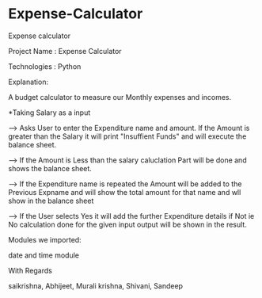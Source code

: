 # Expense-Calculator

Expense calculator

Project Name : Expense Calculator

Technologies : Python


Explanation:

A budget calculator to measure our Monthly expenses and incomes.


*Taking Salary as a input 

--> Asks User to enter the Expenditure name and amount. If the Amount is greater than the Salary it will print "Insuffient Funds" and will execute the balance sheet.

--> If the Amount is Less than the salary caluclation Part will be done and shows the balance sheet.

--> If the Expenditure name is repeated the Amount will be added to the Previous Expname and will show the total amount for that name and wll show in the balance sheet

--> If the User selects Yes it will add the further Expenditure details if Not ie No calculation done for the given input output will be shown in the result.

Modules we imported:

date and time module


With Regards

saikrishna, Abhijeet, Murali krishna, Shivani, Sandeep
